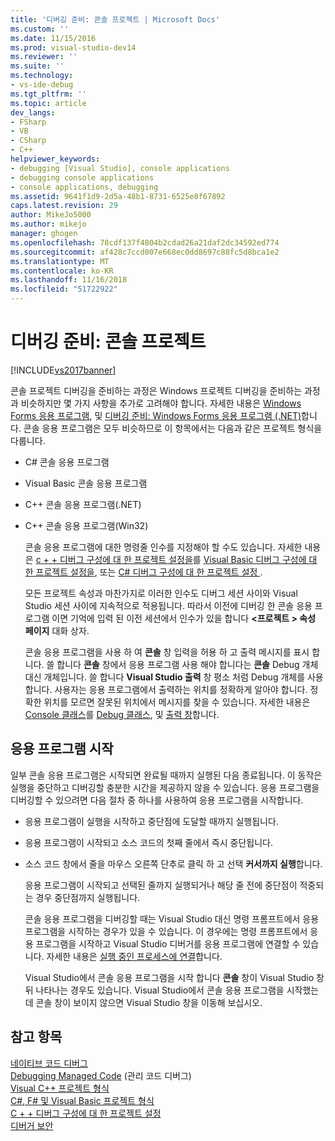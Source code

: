 ```yaml
---
title: '디버깅 준비: 콘솔 프로젝트 | Microsoft Docs'
ms.custom: ''
ms.date: 11/15/2016
ms.prod: visual-studio-dev14
ms.reviewer: ''
ms.suite: ''
ms.technology:
- vs-ide-debug
ms.tgt_pltfrm: ''
ms.topic: article
dev_langs:
- FSharp
- VB
- CSharp
- C++
helpviewer_keywords:
- debugging [Visual Studio], console applications
- debugging console applications
- console applications, debugging
ms.assetid: 9641f1d9-2d5a-48b1-8731-6525e8f67892
caps.latest.revision: 29
author: MikeJo5000
ms.author: mikejo
manager: ghogen
ms.openlocfilehash: 78cdf137f4804b2cdad26a21daf2dc34592ed774
ms.sourcegitcommit: af428c7ccd007e668ec0dd8697c88fc5d8bca1e2
ms.translationtype: MT
ms.contentlocale: ko-KR
ms.lasthandoff: 11/16/2018
ms.locfileid: "51722922"
---
```

# <a name="debugging-preparation-console-projects"></a>디버깅 준비: 콘솔 프로젝트
[!INCLUDE[vs2017banner](../includes/vs2017banner.md)]

콘솔 프로젝트 디버깅을 준비하는 과정은 Windows 프로젝트 디버깅을 준비하는 과정과 비슷하지만 몇 가지 사항을 추가로 고려해야 합니다. 자세한 내용은 [Windows Forms 응용 프로그램](../debugger/debugging-preparation-windows-forms-applications.md), 및 [디버깅 준비: Windows Forms 응용 프로그램 (.NET)](http://msdn.microsoft.com/en-us/a8bc54de-41a3-464d-9a12-db9bdcbc1ad5)합니다. 콘솔 응용 프로그램은 모두 비슷하므로 이 항목에서는 다음과 같은 프로젝트 형식을 다룹니다.  
  
- C# 콘솔 응용 프로그램  
  
- Visual Basic 콘솔 응용 프로그램  
  
- C++ 콘솔 응용 프로그램(.NET)  
  
- C++ 콘솔 응용 프로그램(Win32)  
  
  콘솔 응용 프로그램에 대한 명령줄 인수를 지정해야 할 수도 있습니다. 자세한 내용은 [c + + 디버그 구성에 대 한 프로젝트 설정을](../debugger/project-settings-for-a-cpp-debug-configuration.md)를 [Visual Basic 디버그 구성에 대 한 프로젝트 설정을](../debugger/project-settings-for-a-visual-basic-debug-configuration.md), 또는 [C# 디버그 구성에 대 한 프로젝트 설정 ](../debugger/project-settings-for-csharp-debug-configurations.md).  
  
  모든 프로젝트 속성과 마찬가지로 이러한 인수도 디버그 세션 사이와 Visual Studio 세션 사이에 지속적으로 적용됩니다. 따라서 이전에 디버깅 한 콘솔 응용 프로그램 이면 기억에 입력 된 이전 세션에서 인수가 있을 합니다  **\<프로젝트 > 속성 페이지** 대화 상자.  
  
  콘솔 응용 프로그램을 사용 하 여 **콘솔** 창 입력을 허용 하 고 출력 메시지를 표시 합니다. 쓸 합니다 **콘솔** 창에서 응용 프로그램 사용 해야 합니다는 **콘솔** Debug 개체 대신 개체입니다. 쓸 합니다 **Visual Studio 출력** 창 평소 처럼 Debug 개체를 사용 합니다. 사용자는 응용 프로그램에서 출력하는 위치를 정확하게 알아야 합니다. 정확한 위치를 모르면 잘못된 위치에서 메시지를 찾을 수 있습니다. 자세한 내용은 [Console 클래스](https://msdn.microsoft.com/library/system.console.aspx)를 [Debug 클래스](https://msdn.microsoft.com/library/system.diagnostics.debug.aspx), 및 [출력 창](../ide/reference/output-window.md)합니다.  
  
## <a name="starting-the-application"></a>응용 프로그램 시작  
 일부 콘솔 응용 프로그램은 시작되면 완료될 때까지 실행된 다음 종료됩니다. 이 동작은 실행을 중단하고 디버깅할 충분한 시간을 제공하지 않을 수 있습니다. 응용 프로그램을 디버깅할 수 있으려면 다음 절차 중 하나를 사용하여 응용 프로그램을 시작합니다.  
  
- 응용 프로그램이 실행을 시작하고 중단점에 도달할 때까지 실행됩니다.  
  
- 응용 프로그램이 시작되고 소스 코드의 첫째 줄에서 즉시 중단됩니다.  
  
- 소스 코드 창에서 줄을 마우스 오른쪽 단추로 클릭 하 고 선택 **커서까지 실행**합니다.  
  
   응용 프로그램이 시작되고 선택된 줄까지 실행되거나 해당 줄 전에 중단점이 적중되는 경우 중단점까지 실행됩니다.  
  
  콘솔 응용 프로그램을 디버깅할 때는 Visual Studio 대신 명령 프롬프트에서 응용 프로그램을 시작하는 경우가 있을 수 있습니다. 이 경우에는 명령 프롬프트에서 응용 프로그램을 시작하고 Visual Studio 디버거를 응용 프로그램에 연결할 수 있습니다. 자세한 내용은 [실행 중인 프로세스에 연결](../debugger/attach-to-running-processes-with-the-visual-studio-debugger.md)합니다.  
  
  Visual Studio에서 콘솔 응용 프로그램을 시작 합니다 **콘솔** 창이 Visual Studio 창 뒤 나타나는 경우도 있습니다. Visual Studio에서 콘솔 응용 프로그램을 시작했는데 콘솔 창이 보이지 않으면 Visual Studio 창을 이동해 보십시오.  
  
## <a name="see-also"></a>참고 항목  
 [네이티브 코드 디버그](../debugger/debugging-native-code.md)   
 [Debugging Managed Code](../debugger/debugging-managed-code.md) (관리 코드 디버그)  
 [Visual C++ 프로젝트 형식](../debugger/debugging-preparation-visual-cpp-project-types.md)   
 [C#, F# 및 Visual Basic 프로젝트 형식](../debugger/debugging-preparation-csharp-f-hash-and-visual-basic-project-types.md)   
 [C + + 디버그 구성에 대 한 프로젝트 설정](../debugger/project-settings-for-a-cpp-debug-configuration.md)   
 [디버거 보안](../debugger/debugger-security.md)



